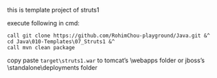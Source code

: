 this is template project of struts1

execute following in cmd:

```
call git clone https://github.com/RohimChou-playground/Java.git &^
cd Java\010-Templates\07_Struts1 &^
call mvn clean package
```

copy paste `target\struts1.war` to tomcat’s \webapps folder or jboss’s \standalone\deployments folder
